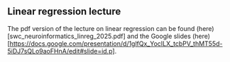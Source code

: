 Linear regression lecture
-------------------------

The pdf version of the lecture on linear regression can be found (here)[swc_neuroinformatics_linreg_2025.pdf] and the Google slides (here)[https://docs.google.com/presentation/d/1glfQx_YocILX_tcbPV_thMT55d-5iDJ7sQLo9aoFHnA/edit#slide=id.p].
